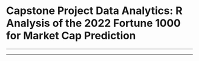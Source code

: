 # Capstone Project Data Analytics: R Analysis of the 2022 Fortune 1000 for Market Cap Prediction
---
---